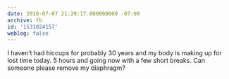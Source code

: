 ```yaml
---
date: 2018-07-07 21:29:17.000000000 -07:00
archive: fb
id: '1531024157'
weblog: false
---
```


I haven’t had hiccups for probably 30 years and my body is making up for lost time today. 5 hours and going now with a few short breaks. Can someone please remove my diaphragm?
